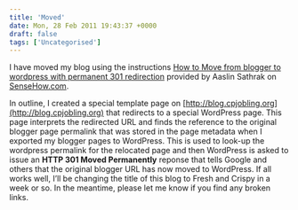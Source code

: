 ```yaml
---
title: 'Moved'
date: Mon, 28 Feb 2011 19:43:37 +0000
draft: false
tags: ['Uncategorised']
---
```


I have moved my blog using the instructions [How to Move from blogger to wordpress with permanent 301 redirection](http://www.sensehow.com/how-to-move-from-blogger-blog-to-wordpress-with-permanent-301-redirection/) provided by Aaslin Sathrak on [SenseHow.com](http://www.sensehow.com/ "Visit SenseHow.com.").

In outline, I created a special template page on [http://blog.cpjobling.org](http://blog.cpjobling.org) that redirects to a special WordPress page. This page interprets the redirected URL and finds the reference to the original blogger page permalink that was stored in the page metadata when I exported my blogger pages to WordPress. This is used to look-up the wordpress permalink for the relocated page and then WordPress is asked to issue an **HTTP 301 Moved Permanently** reponse that tells Google and others that the original blogger URL has now moved to WordPress. If all works well, I’ll be changing the title of this blog to Fresh and Crispy in a week or so. In the meantime, please let me know if you find any broken links.